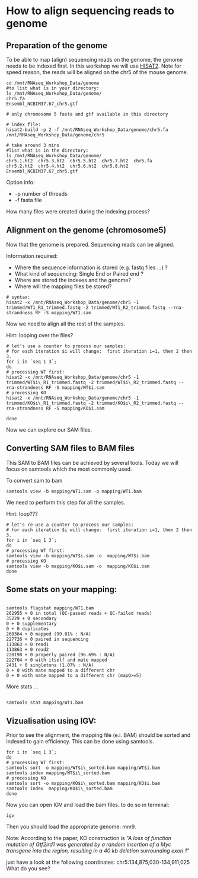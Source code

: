 # How to align sequencing reads to genome

## Preparation of the genome

To be able to map (align) sequencing reads on the genome, the genome needs to be indexed first. In this workshop we will use [HISAT2](https://www.nature.com/articles/nmeth.3317).
Note for speed reason, the reads will be aligned on the chr5 of the mouse genome.

```
cd /mnt/RNAseq_Workshop_Data/genome
#to list what is in your directory:
ls /mnt/RNAseq_Workshop_Data/genome/
chr5.fa
Ensembl_NCBIM37.67_chr5.gtf

# only chromosome 5 fasta and gtf available in this directory

# index file:
hisat2-build -p 2 -f /mnt/RNAseq_Workshop_Data/genome/chr5.fa /mnt/RNAseq_Workshop_Data/genome/chr5

# take around 3 mins
#list what is in the directory:
ls /mnt/RNAseq_Workshop_Data/genome/
chr5.1.ht2  chr5.3.ht2  chr5.5.ht2  chr5.7.ht2  chr5.fa
chr5.2.ht2  chr5.4.ht2  chr5.6.ht2  chr5.8.ht2  Ensembl_NCBIM37.67_chr5.gtf

```
Option info:
  * -p number of threads
  * -f fasta file

How many files were created during the indexing process?

## Alignment on the genome (chromosome5)

Now that the genome is prepared. Sequencing reads can be aligned.

Information required:

  * Where the sequence information is stored (e.g. fastq files ...) ?
  * What kind of sequencing: Single End or Paired end ?
  * Where are stored the indexes and the genome? 
  * Where will the mapping files be stored?

```
# syntax:
hisat2 -x /mnt/RNAseq_Workshop_Data/genome/chr5 -1 trimmed/WT1_R1_trimmed.fastq -2 trimmed/WT1_R2_trimmed.fastq --rna-strandness RF -S mapping/WT1.sam

```
Now we need to align all the rest of the samples.

Hint: looping over the files?


```
# let's use a counter to process our samples:
# for each iteration $i will change:  first iteration i=1, then 2 then 3.
for i in `seq 1 3`; 
do
# processing WT first:
hisat2 -x /mnt/RNAseq_Workshop_Data/genome/chr5 -1 trimmed/WT$i\_R1_trimmed.fastq -2 trimmed/WT$i\_R2_trimmed.fastq --rna-strandness RF -S mapping/WT$i.sam
# processing KO
hisat2 -x /mnt/RNAseq_Workshop_Data/genome/chr5 -1 trimmed/KO$i\_R1_trimmed.fastq -2 trimmed/KO$i\_R2_trimmed.fastq --rna-strandness RF -S mapping/KO$i.sam

done

```

Now we can explore our SAM files.

## Converting SAM files to BAM files

This SAM to BAM files can be achieved by several tools. Today we will focus on samtools which the most commonly used.

To convert sam to bam 

```
samtools view -b mapping/WT1.sam -o mapping/WT1.bam

```

We need to perform this step for all the samples. 

Hint: loop???

```
# let's re-use a counter to process our samples:
# for each iteration $i will change:  first iteration i=1, then 2 then 3.
for i in `seq 1 3`;
do
# processing WT first:
samtools view -b mapping/WT$i.sam -o  mapping/WT$i.bam
# processing KO
samtools view -b mapping/KO$i.sam -o  mapping/KO$i.bam
done

```
## Some stats on your mapping:

```

samtools flagstat mapping/WT1.bam
262955 + 0 in total (QC-passed reads + QC-failed reads)
35229 + 0 secondary
0 + 0 supplementary
0 + 0 duplicates
260364 + 0 mapped (99.01% : N/A)
227726 + 0 paired in sequencing
113863 + 0 read1
113863 + 0 read2
220198 + 0 properly paired (96.69% : N/A)
222704 + 0 with itself and mate mapped
2431 + 0 singletons (1.07% : N/A)
0 + 0 with mate mapped to a different chr
0 + 0 with mate mapped to a different chr (mapQ>=5)

```
More stats ...

```

samtools stat mapping/WT1.bam

```

## Vizualisation using IGV:

Prior to see the alignment, the mapping file (e.i. BAM) should be sorted and indexed to gain efficiency. This can be done using samtools.

```
for i in `seq 1 3`;
do
# processing WT first:
samtools sort -o mapping/WT$i\_sorted.bam mapping/WT$i.bam
samtools index mapping/WT$i\_sorted.bam
# processing KO
samtools sort -o mapping/KO$i\_sorted.bam mapping/KO$i.bam
samtools index  mapping/KO$i\_sorted.bam
done

```
Now you can open IGV and load the bam files.
to do so in terminal:

```
igv 
```
Then you should load the appropriate genome: mm9. 

Note:
According to the paper, KO construction is *"A loss of function mutation of Gtf2ird1 was generated by a random insertion of a Myc transgene into the region, resulting in a 40 kb deletion surrounding exon 1"*


just have a look at the following coordinates: chr5:134,875,030-134,911,025
What do you see?


